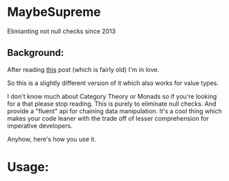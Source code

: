 MaybeSupreme
=================
Elimianting not null checks since 2013
## Background: ##

After reading [this](http://www.codeproject.com/Articles/109026/Chained-null-checks-and-the-Maybe-monad) post (which is fairly old) I'm in love.

So this is a slightly different version of it which also works for value types.

I don't know much about Category Theory or Monads so if you're looking for a that please stop reading. This is purely to eliminate null checks. And provide a "fluent" api for chaining data manipulation. It's a cool thing which makes your code leaner with the trade off of lesser comprehension for imperative developers.

Anyhow, here's how you use it.

# Usage: #